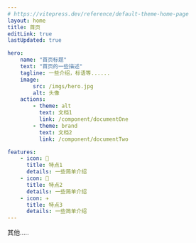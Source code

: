```yaml
---
# https://vitepress.dev/reference/default-theme-home-page
layout: home
title: 首页
editLink: true
lastUpdated: true

hero:
    name: "首页标题"
    text: "首页的一些描述"
    tagline: 一些介绍，标语等......
    image:
        src: /imgs/hero.jpg
        alt: 头像
    actions:
        - theme: alt
          text: 文档1
          link: /component/documentOne
        - theme: brand
          text: 文档2
          link: /component/documentTwo

features:
    - icon: 🧩
      title: 特点1
      details: 一些简单介绍
    - icon: 🔨
      title: 特点2
      details: 一些简单介绍
    - icon: ✈️
      title: 特点3
      details: 一些简单介绍
---
```


<p>其他.....</p>
